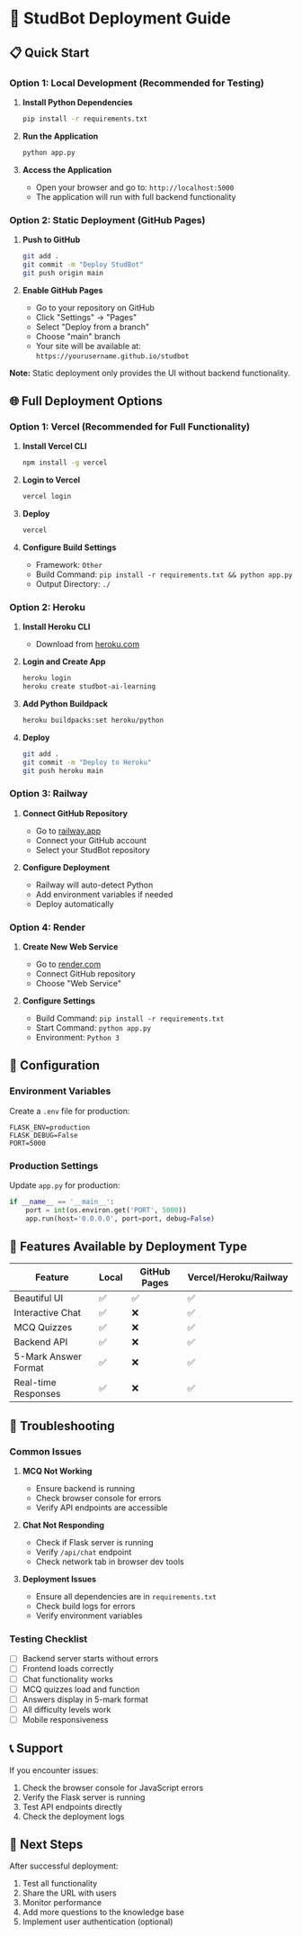 # 🚀 StudBot Deployment Guide

## 📋 Quick Start

### Option 1: Local Development (Recommended for Testing)

1. **Install Python Dependencies**
   ```bash
   pip install -r requirements.txt
   ```

2. **Run the Application**
   ```bash
   python app.py
   ```

3. **Access the Application**
   - Open your browser and go to: `http://localhost:5000`
   - The application will run with full backend functionality

### Option 2: Static Deployment (GitHub Pages)

1. **Push to GitHub**
   ```bash
   git add .
   git commit -m "Deploy StudBot"
   git push origin main
   ```

2. **Enable GitHub Pages**
   - Go to your repository on GitHub
   - Click "Settings" → "Pages"
   - Select "Deploy from a branch"
   - Choose "main" branch
   - Your site will be available at: `https://yourusername.github.io/studbot`

**Note:** Static deployment only provides the UI without backend functionality.

## 🌐 Full Deployment Options

### Option 1: Vercel (Recommended for Full Functionality)

1. **Install Vercel CLI**
   ```bash
   npm install -g vercel
   ```

2. **Login to Vercel**
   ```bash
   vercel login
   ```

3. **Deploy**
   ```bash
   vercel
   ```

4. **Configure Build Settings**
   - Framework: `Other`
   - Build Command: `pip install -r requirements.txt && python app.py`
   - Output Directory: `./`

### Option 2: Heroku

1. **Install Heroku CLI**
   - Download from [heroku.com](https://devcenter.heroku.com/articles/heroku-cli)

2. **Login and Create App**
   ```bash
   heroku login
   heroku create studbot-ai-learning
   ```

3. **Add Python Buildpack**
   ```bash
   heroku buildpacks:set heroku/python
   ```

4. **Deploy**
   ```bash
   git add .
   git commit -m "Deploy to Heroku"
   git push heroku main
   ```

### Option 3: Railway

1. **Connect GitHub Repository**
   - Go to [railway.app](https://railway.app)
   - Connect your GitHub account
   - Select your StudBot repository

2. **Configure Deployment**
   - Railway will auto-detect Python
   - Add environment variables if needed
   - Deploy automatically

### Option 4: Render

1. **Create New Web Service**
   - Go to [render.com](https://render.com)
   - Connect GitHub repository
   - Choose "Web Service"

2. **Configure Settings**
   - Build Command: `pip install -r requirements.txt`
   - Start Command: `python app.py`
   - Environment: `Python 3`

## 🔧 Configuration

### Environment Variables

Create a `.env` file for production:
```env
FLASK_ENV=production
FLASK_DEBUG=False
PORT=5000
```

### Production Settings

Update `app.py` for production:
```python
if __name__ == '__main__':
    port = int(os.environ.get('PORT', 5000))
    app.run(host='0.0.0.0', port=port, debug=False)
```

## 📱 Features Available by Deployment Type

| Feature | Local | GitHub Pages | Vercel/Heroku/Railway |
|---------|-------|--------------|----------------------|
| Beautiful UI | ✅ | ✅ | ✅ |
| Interactive Chat | ✅ | ❌ | ✅ |
| MCQ Quizzes | ✅ | ❌ | ✅ |
| Backend API | ✅ | ❌ | ✅ |
| 5-Mark Answer Format | ✅ | ❌ | ✅ |
| Real-time Responses | ✅ | ❌ | ✅ |

## 🐛 Troubleshooting

### Common Issues

1. **MCQ Not Working**
   - Ensure backend is running
   - Check browser console for errors
   - Verify API endpoints are accessible

2. **Chat Not Responding**
   - Check if Flask server is running
   - Verify `/api/chat` endpoint
   - Check network tab in browser dev tools

3. **Deployment Issues**
   - Ensure all dependencies are in `requirements.txt`
   - Check build logs for errors
   - Verify environment variables

### Testing Checklist

- [ ] Backend server starts without errors
- [ ] Frontend loads correctly
- [ ] Chat functionality works
- [ ] MCQ quizzes load and function
- [ ] Answers display in 5-mark format
- [ ] All difficulty levels work
- [ ] Mobile responsiveness

## 📞 Support

If you encounter issues:
1. Check the browser console for JavaScript errors
2. Verify the Flask server is running
3. Test API endpoints directly
4. Check the deployment logs

## 🎯 Next Steps

After successful deployment:
1. Test all functionality
2. Share the URL with users
3. Monitor performance
4. Add more questions to the knowledge base
5. Implement user authentication (optional)
